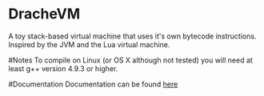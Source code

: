 # DracheVM
A toy stack-based virtual machine that uses it's own bytecode instructions. Inspired by the JVM and the Lua virtual machine.

#Notes
To compile on Linux (or OS X although not tested) you will need at least g++ version 4.9.3 or higher.

#Documentation
Documentation can be found [here](Documentation.md)